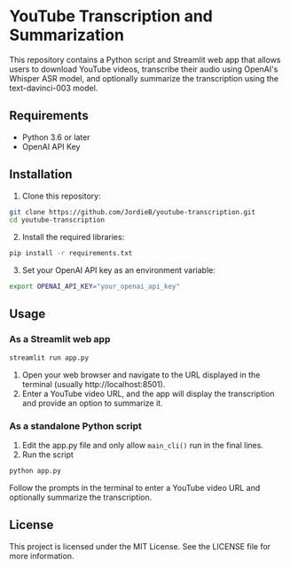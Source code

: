 # YouTube Transcription and Summarization

This repository contains a Python script and Streamlit web app that allows users to download YouTube videos, transcribe their audio using OpenAI's Whisper ASR model, and optionally summarize the transcription using the text-davinci-003 model.

## Requirements

- Python 3.6 or later
- OpenAI API Key

## Installation

1. Clone this repository:

```bash
git clone https://github.com/JordieB/youtube-transcription.git
cd youtube-transcription
```

2. Install the required libraries:
```bash
pip install -r requirements.txt
```

3. Set your OpenAI API key as an environment variable:
```bash
export OPENAI_API_KEY="your_openai_api_key"
```

## Usage

### As a Streamlit web app

```bash
streamlit run app.py
```
1. Open your web browser and navigate to the URL displayed in the terminal (usually http://localhost:8501).
2. Enter a YouTube video URL, and the app will display the transcription and provide an option to summarize it.

### As a standalone Python script
1. Edit the app.py file and only allow `main_cli()` run in the final lines.
2. Run the script
```bash
python app.py
```
Follow the prompts in the terminal to enter a YouTube video URL and optionally summarize the transcription.

## License
This project is licensed under the MIT License. See the LICENSE file for more information.
